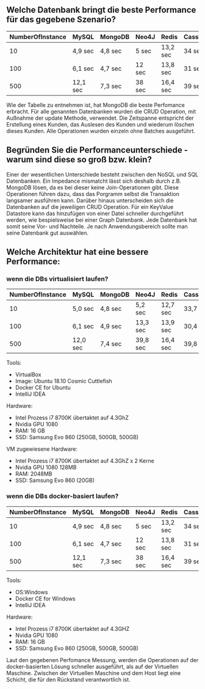 ## Welche Datenbank bringt die beste Performance für das gegebene Szenario?

| NumberOfInstance | MySQL | MongoDB | Neo4J | Redis | Cassandra | Infinispan |
|---|-------|-------|-------|-------|-------|-------|
| 10 | 4,9 sec | 4,8 sec | 5 sec | 13,2 sec | 34 sec | 36 sec |
| 100 | 6,1 sec | 4,7 sec | 12 sec | 13,8 sec | 31 sec | 39 sec |
| 500 | 12,1 sec | 7,3 sec | 38 sec | 16,4 sec | 39 sec | 47 sec |


Wie der Tabelle zu entnehmen ist, hat MongoDB die beste Perfomance erbracht. Für alle genannten Datenbanken
wurden die CRUD Operation, mit Außnahme der update Methode, verwendet. Die Zeitspanne entspricht der Erstellung eines Kunden, das Auslesen des Kunden und wiederum löschen dieses Kunden. Alle Operationen wurden einzeln ohne Batches ausgeführt.
  
## Begründen Sie die Performanceunterschiede - warum sind diese so groß bzw. klein?

Einer der wesentlichen Unterschiede besteht zwischen den NoSQL und SQL Datenbanken. Ein Impedance mismatcht lässt sich deshalb durch z.B. MongoDB lösen, da es bei dieser keine Join-Operationen gibt. Diese Operationen führen dazu, dass das Porgramm
selbst die Transaktion langsamer ausführen kann. Darüber hinaus unterscheiden sich die Datenbanken auf die jeweiligen
CRUD Operation. Für ein KeyValue Datastore kann das hinzufügen von einer Datei schneller durchgeführt werden, wie
bespielsweise bei einer Graph Datenbank. Jede Datenbank hat somit seine Vor- und Nachteile. 
Je nach Anwendungsbereich sollte man seine Datenbank gut auswählen.

## Welche Architektur hat eine bessere Performance:

### wenn die DBs virtualisiert laufen?

| NumberOfInstance | MySQL | MongoDB | Neo4J | Redis | Cassandra | Infinispan |
|---|-------|-------|-------|-------|-------|-------|
| 10 | 5,0 sec | 4,8 sec | 5,2 sec | 12,7 sec | 33,7 sec | 40,1 sec |
| 100 | 6,1 sec | 4,9 sec | 13,3 sec | 13,9 sec | 30,4 sec | 44,7 sec |
| 500 | 12,0 sec | 7,4 sec | 39,8 sec | 16,4 sec | 39,8 sec | 61,2 sec |

Tools:

* VirtualBox
* Image: Ubuntu 18.10 Cosmic Cuttlefish
* Docker CE for Ubuntu
* IntelliJ IDEA

Hardware:

* Intel Prozess i7 8700K übertaktet auf 4.3GhZ
* Nvidia GPU 1080
* RAM: 16 GB
* SSD: Samsung Evo 860 (250GB, 500GB, 500GB)

VM zugewiesene Hardware:

* Intel Prozess i7 8700K übertaktet auf 4.3GhZ x 2 Kerne
* Nvidia GPU 1080 128MB
* RAM: 2048MB
* SSD: Samsung Evo 860 (20GB)

### wenn die DBs docker-basiert laufen?

| NumberOfInstance | MySQL | MongoDB | Neo4J | Redis | Cassandra | Infinispan |
|---|-------|-------|-------|-------|-------|-------|
| 10 | 4,9 sec | 4,8 sec | 5 sec | 13,2 sec | 34 sec | 36 sec |
| 100 | 6,1 sec | 4,7 sec | 12 sec | 13,8 sec | 31 sec | 39 sec |
| 500 | 12,1 sec | 7,3 sec | 38 sec | 16,4 sec | 39 sec | 47 sec |


Tools:

* OS:Windows
* Docker CE for Windows
* IntelliJ IDEA


Hardware: 
* Intel Prozess i7 8700K übertaktet auf 4.3GHZ
* Nvidia GPU 1080
* RAM: 16 GB
* SSD: Samsung Evo 860 (250GB, 500GB, 500GB)


Laut den gegebenen Perfomance Messung, werden die Operationen auf der docker-basierten Lösung
schneller ausgeführt, als auf der Virtuellen Maschine. Zwischen der Virtuellen Maschine und dem Host
liegt eine Schicht, die für den Rückstand verantwortlich ist.
